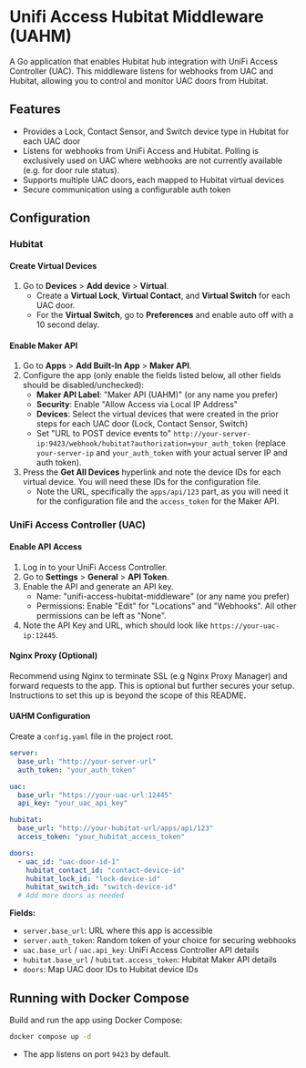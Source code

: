# Unifi Access Hubitat Middleware (UAHM)

A Go application that enables Hubitat hub integration with UniFi Access Controller (UAC). 
This middleware listens for webhooks from UAC and Hubitat, allowing you to control and monitor UAC doors from Hubitat.

## Features

- Provides a Lock, Contact Sensor, and Switch device type in Hubitat for each UAC door
- Listens for webhooks from UniFi Access and Hubitat. Polling is exclusively used on UAC where webhooks are not currently available (e.g. for door rule status).
- Supports multiple UAC doors, each mapped to Hubitat virtual devices
- Secure communication using a configurable auth token

## Configuration

### Hubitat

#### Create Virtual Devices
1. Go to **Devices** > **Add device** > **Virtual**.
    - Create a **Virtual Lock**, **Virtual Contact**, and **Virtual Switch** for each UAC door.
    - For the **Virtual Switch**, go to **Preferences** and enable auto off with a 10 second delay.

#### Enable Maker API
1. Go to **Apps** > **Add Built-In App** > **Maker API**.
2. Configure the app (only enable the fields listed below, all other fields should be disabled/unchecked):
    -  **Maker API Label**: "Maker API (UAHM)" (or any name you prefer)
    -  **Security**: Enable "Allow Access via Local IP Address"
    - **Devices**: Select the virtual devices that were created in the prior steps for each UAC door (Lock, Contact Sensor, Switch)
    - Set "URL to POST device events to" `http://your-server-ip:9423/webhook/hubitat?authorization=your_auth_token` (replace `your-server-ip` and `your_auth_token` with your actual server IP and auth token).
3. Press the **Get All Devices** hyperlink and note the device IDs for each virtual device. You will need these IDs for the configuration file.
    - Note the URL, specifically the `apps/api/123` part, as you will need it for the configuration file and the `access_token` for the Maker API.

### UniFi Access Controller (UAC)
#### Enable API Access
1. Log in to your UniFi Access Controller.
2. Go to **Settings** > **General** > **API Token**.
3. Enable the API and generate an API key.
   - Name: "unifi-access-hubitat-middleware" (or any name you prefer)
   - Permissions: Enable "Edit" for "Locations" and "Webhooks". All other permissions can be left as "None".
4. Note the API Key and URL, which should look like `https://your-uac-ip:12445`.


#### Nginx Proxy (Optional)
Recommend using Nginx to terminate SSL (e.g Nginx Proxy Manager) and forward requests to the app. 
This is optional but further secures your setup. Instructions to set this up is beyond the scope of this README.

#### UAHM Configuration

Create a `config.yaml` file in the project root.

```yaml
server:
  base_url: "http://your-server-url"
  auth_token: "your_auth_token"

uac:
  base_url: "https://your-uac-url:12445"
  api_key: "your_uac_api_key"

hubitat:
  base_url: "http://your-hubitat-url/apps/api/123"
  access_token: "your_hubitat_access_token"

doors:
  - uac_id: "uac-door-id-1"
    hubitat_contact_id: "contact-device-id"
    hubitat_lock_id: "lock-device-id"
    hubitat_switch_id: "switch-device-id"
  # Add more doors as needed
```

**Fields:**
- `server.base_url`: URL where this app is accessible
- `server.auth_token`: Random token of your choice for securing webhooks
- `uac.base_url` / `uac.api_key`: UniFi Access Controller API details
- `hubitat.base_url` / `hubitat.access_token`: Hubitat Maker API details
- `doors`: Map UAC door IDs to Hubitat device IDs


## Running with Docker Compose

Build and run the app using Docker Compose:

```sh
docker compose up -d
```

- The app listens on port `9423` by default.



